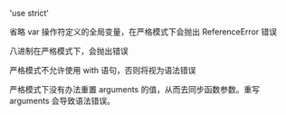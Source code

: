 'use strict'

省略 var 操作符定义的全局变量，在严格模式下会抛出 ReferenceError 错误 

八进制在严格模式下，会抛出错误

严格模式不允许使用 with 语句，否则将视为语法错误

严格模式下没有办法重置 arguments 的值，从而去同步函数参数。重写 arguments 会导致语法错误。